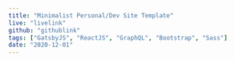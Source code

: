 ```yaml
---
title: "Minimalist Personal/Dev Site Template"
live: "livelink"
github: "githublink"
tags: ["GatsbyJS", "ReactJS", "GraphQL", "Bootstrap", "Sass"]
date: "2020-12-01"
---
```

